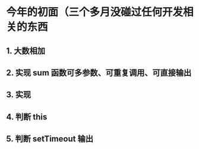 # 今年的初面（三个多月没碰过任何开发相关的东西

## 1. 大数相加

## 2. 实现 sum 函数可多参数、可重复调用、可直接输出

## 3. 实现

## 4. 判断 this

## 5. 判断 setTimeout 输出
